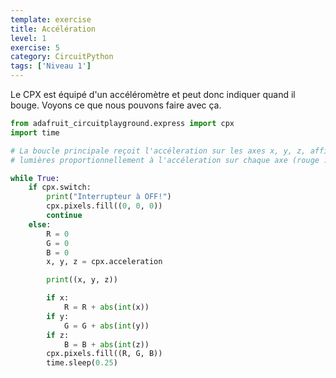 ```yaml
---
template: exercise
title: Accélération
level: 1
exercise: 5
category: CircuitPython
tags: ['Niveau 1']
---
```


Le CPX est équipé d'un accéléromètre et peut donc indiquer quand il bouge. Voyons ce que nous pouvons faire avec ça.

```python
from adafruit_circuitplayground.express import cpx
import time

# La boucle principale reçoit l'accéleration sur les axes x, y, z, affiche les valeurs et allume les
# lumières proportionnellement à l'accéleration sur chaque axe (rouge : axe x, vert : axe y, bleu : axe z).

while True:
    if cpx.switch:
        print("Interrupteur à OFF!")
        cpx.pixels.fill((0, 0, 0))
        continue
    else:
        R = 0
        G = 0
        B = 0
        x, y, z = cpx.acceleration

        print((x, y, z))

        if x:
            R = R + abs(int(x))
        if y:
            G = G + abs(int(y))
        if z:
            B = B + abs(int(z))
        cpx.pixels.fill((R, G, B))
        time.sleep(0.25)
```
